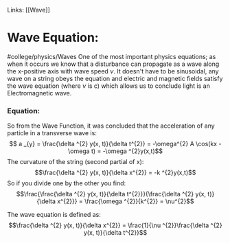 Links: [[Wave]]
# Wave Equation:
#college/physics/Waves
One of the most important physics equations; as when it occurs we know that a disturbance can propagate as a wave along the x-positive axis with wave speed $\nu$. It doesn't have to be sinusoidal, any wave on a string obeys the equation and electric and magnetic fields satisfy the wave equation (where $\nu$ is c) which allows us to conclude light is an Electromagnetic wave.

### Equation:
So from the Wave Function, it was concluded that the acceleration of any particle in a transverse wave is:$$ a _{y} = \frac{\delta ^{2} y(x, t)}{\delta t^{2}} = -\omega^{2} A \cos(kx - \omega t) = -\omega ^{2}y(x,t)$$
The curvature of the string (second partial of x):  $$\frac{\delta ^{2} y(x, t)}{\delta x^{2}} = -k ^{2}y(x,t)$$
So if you divide one by the other you find: $$\frac{\frac{\delta ^{2} y(x, t)}{\delta t^{2}}}{\frac{\delta ^{2} y(x, t)}{\delta x^{2}}} = \frac{\omega ^{2}}{k^{2}} = \nu^{2}$$

The wave equation is defined as:
$$\frac{\delta ^{2} y(x, t)}{\delta x^{2}} = \frac{1}{\nu ^{2}}\frac{\delta ^{2} y(x, t)}{\delta t^{2}}$$

